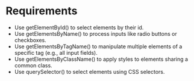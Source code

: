 <h1>Requirements</h1>
<ul>
    <li>Use getElementById() to select elements by their id.</li>
    <li>Use getElementsByName() to process inputs like radio buttons or checkboxes.</li>
    <li>Use getElementsByTagName() to manipulate multiple elements of a specific tag (e.g., all input fields).</li>
    <li>Use getElementsByClassName() to apply styles to elements sharing a common class.</li>
    <li>Use querySelector() to select elements using CSS selectors.</li>
</ul>